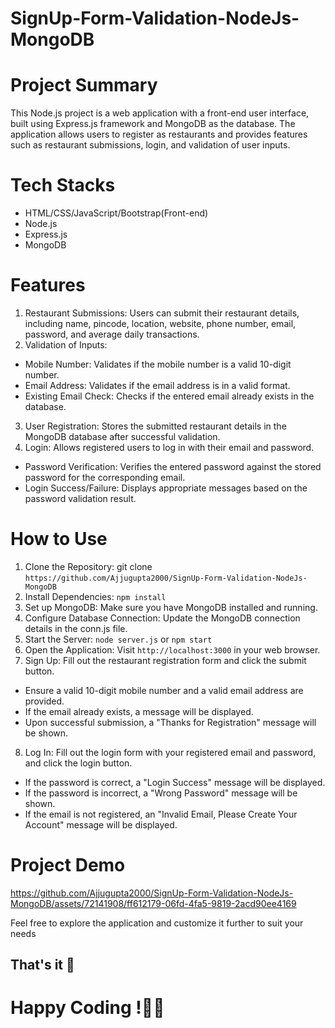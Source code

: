 # SignUp-Form-Validation-NodeJs-MongoDB
# Project Summary
This Node.js project is a web application with a front-end user interface, built using Express.js framework and MongoDB as the database. The application allows users to register as restaurants and provides features such as restaurant submissions, login, and validation of user inputs.

# Tech Stacks
- HTML/CSS/JavaScript/Bootstrap(Front-end)
- Node.js
- Express.js
- MongoDB


# Features
1. Restaurant Submissions: Users can submit their restaurant details, including name, pincode, location, website, phone number, email, password, and average daily transactions.
2. Validation of Inputs:
- Mobile Number: Validates if the mobile number is a valid 10-digit number.    
- Email Address: Validates if the email address is in a valid format.      
- Existing Email Check: Checks if the entered email already exists in the database.    
3. User Registration: Stores the submitted restaurant details in the MongoDB database after successful validation.
4. Login: Allows registered users to log in with their email and password.
- Password Verification: Verifies the entered password against the stored password for the corresponding email.    
- Login Success/Failure: Displays appropriate messages based on the password validation result.

# How to Use
1. Clone the Repository: git clone `https://github.com/Ajjugupta2000/SignUp-Form-Validation-NodeJs-MongoDB`
2. Install Dependencies: `npm install`
3. Set up MongoDB: Make sure you have MongoDB installed and running.
4. Configure Database Connection: Update the MongoDB connection details in the conn.js file.
5. Start the Server: `node server.js` or `npm start`
6. Open the Application: Visit `http://localhost:3000` in your web browser.
7. Sign Up: Fill out the restaurant registration form and click the submit button.
- Ensure a valid 10-digit mobile number and a valid email address are provided.   
- If the email already exists, a message will be displayed.   
- Upon successful submission, a "Thanks for Registration" message will be shown.
8. Log In: Fill out the login form with your registered email and password, and click the login button.
- If the password is correct, a "Login Success" message will be displayed.
- If the password is incorrect, a "Wrong Password" message will be shown.
- If the email is not registered, an "Invalid Email, Please Create Your Account" message will be displayed.

# Project Demo



https://github.com/Ajjugupta2000/SignUp-Form-Validation-NodeJs-MongoDB/assets/72141908/ff612179-06fd-4fa5-9819-2acd90ee4169



Feel free to explore the application and customize it further to suit your needs

## That's it 🎉

# Happy Coding !🙂🙂  
